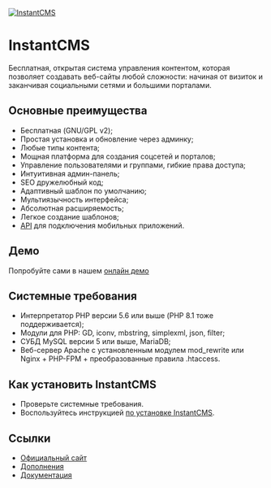<p>
  <a href="https://instantcms.ru">
    <img alt="InstantCMS" src="https://instantcms.ru/templates/icms/images/logo.svg" />
  </a>
</p>

# InstantCMS

Бесплатная, открытая система управления контентом, которая позволяет создавать веб-сайты любой сложности: начиная от визиток и заканчивая социальными сетями и большими порталами.

## Основные преимущества

* Бесплатная (GNU/GPL v2);
* Простая установка и обновление через админку;
* Любые типы контента;
* Мощная платформа для создания соцсетей и порталов;
* Управление пользователями и группами, гибкие права доступа;
* Интуитивная админ-панель;
* SEO дружелюбный код;
* Адаптивный шаблон по умолчанию;
* Мультиязычность интерфейса;
* Абсолютная расширяемость;
* Легкое создание шаблонов;
* [API](https://github.com/instantsoft/icms2-json-api-component) для подключения мобильных приложений.

## Демо ##

Попробуйте сами в нашем [онлайн демо](https://demo.instantcms.ru/)

## Cистемные требования ##
* Интерпретатор PHP версии 5.6 или выше (PHP 8.1 тоже поддерживается);
* Модули для PHP: GD, iconv, mbstring, simplexml, json, filter;
* СУБД MySQL версии 5 или выше, MariaDB;
* Веб-сервер Apache с установленным модулем mod_rewrite или Nginx + PHP-FPM + преобразованные правила .htaccess.

## Как установить InstantCMS ##

* Проверьте системные требования.
* Воспользуйтесь инструкцией [по установке InstantCMS](https://docs.instantcms.ru/manual/install).

## Ссылки

* [Официальный сайт](https://instantcms.ru/)
* [Дополнения](https://addons.instantcms.ru/)
* [Документация](https://docs.instantcms.ru/)
